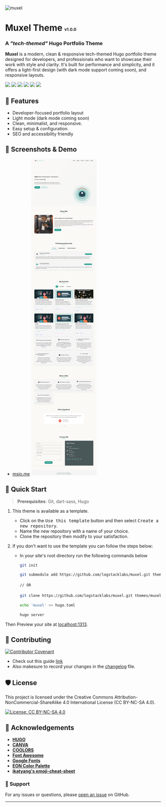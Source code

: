 <img align="center" src="https://socialify.git.ci/logstacklabs/muxel/image?description=1&font=JetBrains+Mono&forks=1&issues=1&language=1&name=1&owner=1&pattern=Plus&pulls=1&stargazers=1&theme=Auto" alt="muxel" width="640" height="320" />

<h1>Muxel Theme <span style="font-size: small">v1.0.0</span></h1>

### A **_"tech-themed"_** Hugo Portfolio Theme

**Muxel** is a modern, clean & responsive tech-themed Hugo portfolio theme designed for developers, and professionals who want to showcase their work with style and clarity.
It's built for performance and simplicity, and it offers a light-first design (with dark mode support coming soon), and responsive layouts.

![](https://img.shields.io/badge/HUGO-white?logo=hugo) ![](https://img.shields.io/badge/HTML5-white?logo=html5) ![](https://img.shields.io/badge/CSS3-blue?logo=css3) ![](https://img.shields.io/badge/SCSS-white?logo=sass) ![](https://img.shields.io/badge/JS-black?logo=javascript) ![](https://img.shields.io/badge/MD-black?logo=markdown)


## 🚀 Features

- Developer-focused portfolio layout
- Light mode (dark mode coming soon)
- Clean, minimalist, and responsive.
- Easy setup & configuration.
- SEO and accessibility friendly

## 📸 Screenshots & Demo
- [msio.me](https://msio.me)
![screenshot](./screenshots/full-page.png)


## 🔧 Quick Start

> **Prerequisites**: Git, dart-sass, Hugo

1. This theme is available as a template.
    - Click on the <kbd>Use this template</kbd> button and then select <kbd>Create a new repository</kbd>.
    - Name the new repository with a name of your choice.
    - Clone the repository then modify to your satisfaction.

2. If you don't want to use the template you can follow the steps below:
    - In your site's root directory run the following commands below
      ```bash
      git init
      ```
      ```bash
      git submodule add https://github.com/logstacklabs/muxel.git themes/muxel
      
      // OR

      git clone https://github.com/logstacklabs/muxel.git themes/muxel
      ```
      ```bash
      echo 'muxel' >> hugo.toml
      ```
      ```bash
      hugo server
      ```

Then Preview your site at [localhost:1313](http://localhost:1313).

## 🍰 Contributing
[![Contributor Covenant](https://img.shields.io/badge/Contributor%20Covenant-2.1-4baaaa.svg)](CODE_OF_CONDUCT.md)
- Check out this guide [link](https://daily.dev/blog/how-to-contribute-to-open-source-github-repositories)
- Also makesure to record your changes in the [changelog](CHANGELOG.md) file.


## 🛡️ License

This project is licensed under the Creative Commons Attribution-NonCommercial-ShareAlike 4.0 International License (CC BY-NC-SA 4.0).

[![License: CC BY-NC-SA 4.0](https://img.shields.io/badge/License-CC_BY--NC--SA_4.0-lightgrey.svg)](https://creativecommons.org/licenses/by-nc-sa/4.0/)

## 🙏 Acknowledgements
- **[HUGO](https://gohugo.io)**
- **[CANVA](https://canva.com)**
- **[COOLORS](https://coolors.co/)**
- **[Font Awesome](https://fontawesome.com/)**
- **[Google Fonts](https://fonts.google.com)**
- **[EON Color Palette](https://logstacklabs.github.io/eon-swatches/)**
- **[ikatyang's emoji-cheat-sheet](https://github.com/ikatyang/emoji-cheat-sheet/blob/master/README.md#place-map)**

### 💝 Support

For any issues or questions, please [open an issue](https://github.com/logstacklabs/muxel/issues) on GitHub.

---

<!--h4>🧐**Designed with ❤️ by [LSL](https://logstack.dev)**</h4-->
